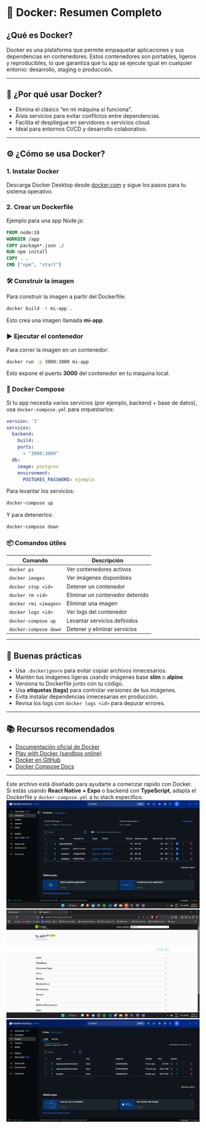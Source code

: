 # 🐳 Docker: Resumen Completo

## ¿Qué es Docker?

Docker es una plataforma que permite empaquetar aplicaciones y sus dependencias en contenedores. Estos contenedores son portables, ligeros y reproducibles, lo que garantiza que tu app se ejecute igual en cualquier entorno: desarrollo, staging o producción.

---

## 🚀 ¿Por qué usar Docker?

- Elimina el clásico “en mi máquina sí funciona”.
- Aísla servicios para evitar conflictos entre dependencias.
- Facilita el despliegue en servidores o servicios cloud.
- Ideal para entornos CI/CD y desarrollo colaborativo.

---

## ⚙️ ¿Cómo se usa Docker?

### 1. Instalar Docker

Descarga Docker Desktop desde [docker.com](https://www.docker.com) y sigue los pasos para tu sistema operativo.

### 2. Crear un Dockerfile

Ejemplo para una app Node.js:

```Dockerfile
FROM node:18
WORKDIR /app
COPY package*.json ./
RUN npm install
COPY . .
CMD ["npm", "start"]
```

### 🛠️ Construir la imagen
Para construir la imagen a partir del Dockerfile:

```bash
docker build -t mi-app .
```
Esto crea una imagen llamada **mi-app**.

### ▶️ Ejecutar el contenedor
Para correr la imagen en un contenedor:

```bash
docker run -p 3000:3000 mi-app
```
Esto expone el puerto **3000** del contenedor en tu máquina local.

### 🧩 Docker Compose
Si tu app necesita varios servicios (por ejemplo, backend + base de datos), usa `docker-compose.yml` para orquestarlos:

```yaml
version: '3'
services:
  backend:
    build: .
    ports:
      - "3000:3000"
  db:
    image: postgres
    environment:
      POSTGRES_PASSWORD: ejemplo
```

Para levantar los servicios:

```bash
docker-compose up
```

Y para detenerlos:

```bash
docker-compose down
```

### 📦 Comandos útiles

| Comando | Descripción |
|---------|-------------|
| `docker ps` | Ver contenedores activos |
| `docker images` | Ver imágenes disponibles |
| `docker stop <id>` | Detener un contenedor |
| `docker rm <id>` | Eliminar un contenedor detenido |
| `docker rmi <imagen>` | Eliminar una imagen |
| `docker logs <id>` | Ver logs del contenedor |
| `docker-compose up` | Levantar servicios definidos |
| `docker-compose down` | Detener y eliminar servicios |

---

## 🧠 Buenas prácticas

- Usa `.dockerignore` para evitar copiar archivos innecesarios.
- Mantén tus imágenes ligeras usando imágenes base **slim** o **alpine**.
- Versiona tu Dockerfile junto con tu código.
- Usa **etiquetas (tags)** para controlar versiones de tus imágenes.
- Evita instalar dependencias innecesarias en producción.
- Revisa los logs con `docker logs <id>` para depurar errores.

---

## 📚 Recursos recomendados

- [Documentación oficial de Docker](https://docs.docker.com/)
- [Play with Docker (sandbox online)](https://labs.play-with-docker.com/)
- [Docker en GitHub](https://github.com/docker)
- [Docker Compose Docs](https://docs.docker.com/compose/)

---

Este archivo está diseñado para ayudarte a comenzar rápido con Docker.  
Si estás usando **React Native + Expo** o backend con **TypeScript**, adapta el Dockerfile y `docker-compose.yml` a tu stack específico.
![alt text](image.png)
![alt text](image-1.png)
![alt text](image-2.png)